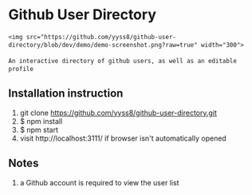 # Github User Directory

    <img src="https://github.com/yyss8/github-user-directory/blob/dev/demo/demo-screenshot.png?raw=true" width="300">

    An interactive directory of github users, as well as an editable profile

## Installation instruction

1. git clone https://github.com/yyss8/github-user-directory.git
2. $ npm install
3. $ npm start
4. visit http://localhost:3111/ if browser isn't automatically opened 

## Notes

1. a Github account is required to view the user list
